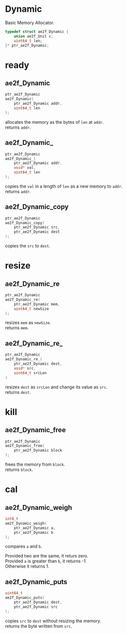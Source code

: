 ﻿# Dynamic
Basic Memory Allocator.
```c
typedef struct ae2f_Dynamic {
    union ae2f_Unit c;
    uint64_t len;
}* ptr_ae2f_Dynamic;
```

# ready
## ae2f_Dynamic
```c
ptr_ae2f_Dynamic
ae2f_Dynamic(
    ptr_ae2f_Dynamic addr,
    uint64_t len
);
```
allocates the memory as the bytes of `len` at `addr`.  
returns `addr`.

## ae2f_Dynamic_
```c
ptr_ae2f_Dynamic
ae2f_Dynamic_(
    ptr_ae2f_Dynamic addr, 
    void* val, 
    uint64_t len
);
```
copies the `val` in a length of `len` as a new memory to `addr`.  
returns `addr`.

## ae2f_Dynamic_copy
```c
ptr_ae2f_Dynamic
ae2f_Dynamic_copy(
    ptr_ae2f_Dynamic src,
    ptr_ae2f_Dynamic dest
);
```
copies the `src` to `dest`.  

# resize
## ae2f_Dynamic_re
```c
ptr_ae2f_Dynamic 
ae2f_Dynamic_re(
	ptr_ae2f_Dynamic mem,
	uint64_t newSize
);
```
resizes `mem` as `newSize`.  
returns `mem`.

## ae2f_Dynamic_re_
```c
ptr_ae2f_Dynamic 
ae2f_Dynamic_re_(
	ptr_ae2f_Dynamic dest,
	void* src,
	uint64_t srcLen
)
```
resizes `dest` as `srcLen` and change its value as `src`.  
returns `dest`.

# kill
## ae2f_Dynamic_free
```c
ptr_ae2f_Dynamic 
ae2f_Dynamic_free(
	ptr_ae2f_Dynamic block
);
```
frees the memory from `block`.  
returns `block`.

# cal
## ae2f_Dynamic_weigh
```c
int8_t 
ae2f_Dynamic_weigh(
	ptr_ae2f_Dynamic a,
	ptr_ae2f_Dynamic b
);
```
compares `a` and `b`.  

Provided two are the same, it returs zero.  
Provided `a` is greater than `b`, it returns -1.  
Otherwise it returns 1.

## ae2f_Dynamic_puts
```c
uint64_t 
ae2f_Dynamic_puts(
	ptr_ae2f_Dynamic dest,
	ptr_ae2f_Dynamic src
);
```
copies `src` to `dest` without resizing the memory.  
returns the byte written from `src`.